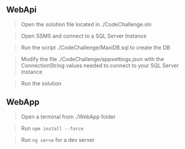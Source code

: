 ## WebApi

  > Open the solution file located in ./CodeChallenge.sln
  
  > Open SSMS and connect to a SQL Server Instance
  
  > Run the script ./CodeChallenge/MaxiDB.sql to create the DB 

  > Modify the file ./CodeChallenge/appsettings.json with the ConnectionString values needed to connect to your SQL Server instance

  > Run the solution

## WebApp

  > Open a terminal from ./WebApp folder

  > Run `npm install --force`
    
  > Run `ng serve` for a dev server
